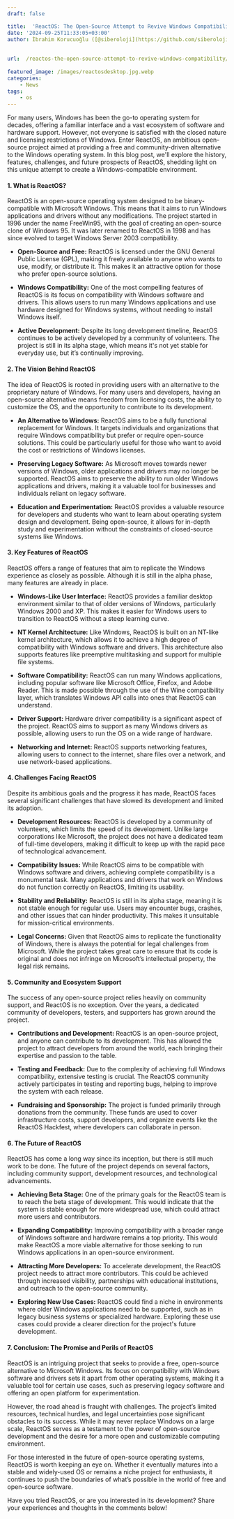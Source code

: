 ```yaml
---
draft: false

title:  'ReactOS: The Open-Source Attempt to Revive Windows Compatibility'
date: '2024-09-25T11:33:05+03:00'
author: İbrahim Korucuoğlu ([@siberoloji](https://github.com/siberoloji))
 
 
url:  /reactos-the-open-source-attempt-to-revive-windows-compatibility/
 
featured_image: /images/reactosdesktop.jpg.webp
categories:
    - News
tags:
    - os
---
```



For many users, Windows has been the go-to operating system for decades, offering a familiar interface and a vast ecosystem of software and hardware support. However, not everyone is satisfied with the closed nature and licensing restrictions of Windows. Enter ReactOS, an ambitious open-source project aimed at providing a free and community-driven alternative to the Windows operating system. In this blog post, we'll explore the history, features, challenges, and future prospects of ReactOS, shedding light on this unique attempt to create a Windows-compatible environment.


#### 1. **What is ReactOS?**



ReactOS is an open-source operating system designed to be binary-compatible with Microsoft Windows. This means that it aims to run Windows applications and drivers without any modifications. The project started in 1996 under the name FreeWin95, with the goal of creating an open-source clone of Windows 95. It was later renamed to ReactOS in 1998 and has since evolved to target Windows Server 2003 compatibility.


* **Open-Source and Free:** ReactOS is licensed under the GNU General Public License (GPL), making it freely available to anyone who wants to use, modify, or distribute it. This makes it an attractive option for those who prefer open-source solutions.

* **Windows Compatibility:** One of the most compelling features of ReactOS is its focus on compatibility with Windows software and drivers. This allows users to run many Windows applications and use hardware designed for Windows systems, without needing to install Windows itself.

* **Active Development:** Despite its long development timeline, ReactOS continues to be actively developed by a community of volunteers. The project is still in its alpha stage, which means it's not yet stable for everyday use, but it’s continually improving.



#### 2. **The Vision Behind ReactOS**



The idea of ReactOS is rooted in providing users with an alternative to the proprietary nature of Windows. For many users and developers, having an open-source alternative means freedom from licensing costs, the ability to customize the OS, and the opportunity to contribute to its development.


* **An Alternative to Windows:** ReactOS aims to be a fully functional replacement for Windows. It targets individuals and organizations that require Windows compatibility but prefer or require open-source solutions. This could be particularly useful for those who want to avoid the cost or restrictions of Windows licenses.

* **Preserving Legacy Software:** As Microsoft moves towards newer versions of Windows, older applications and drivers may no longer be supported. ReactOS aims to preserve the ability to run older Windows applications and drivers, making it a valuable tool for businesses and individuals reliant on legacy software.

* **Education and Experimentation:** ReactOS provides a valuable resource for developers and students who want to learn about operating system design and development. Being open-source, it allows for in-depth study and experimentation without the constraints of closed-source systems like Windows.



#### 3. **Key Features of ReactOS**



ReactOS offers a range of features that aim to replicate the Windows experience as closely as possible. Although it is still in the alpha phase, many features are already in place.


* **Windows-Like User Interface:** ReactOS provides a familiar desktop environment similar to that of older versions of Windows, particularly Windows 2000 and XP. This makes it easier for Windows users to transition to ReactOS without a steep learning curve.

* **NT Kernel Architecture:** Like Windows, ReactOS is built on an NT-like kernel architecture, which allows it to achieve a high degree of compatibility with Windows software and drivers. This architecture also supports features like preemptive multitasking and support for multiple file systems.

* **Software Compatibility:** ReactOS can run many Windows applications, including popular software like Microsoft Office, Firefox, and Adobe Reader. This is made possible through the use of the Wine compatibility layer, which translates Windows API calls into ones that ReactOS can understand.

* **Driver Support:** Hardware driver compatibility is a significant aspect of the project. ReactOS aims to support as many Windows drivers as possible, allowing users to run the OS on a wide range of hardware.

* **Networking and Internet:** ReactOS supports networking features, allowing users to connect to the internet, share files over a network, and use network-based applications.



#### 4. **Challenges Facing ReactOS**



Despite its ambitious goals and the progress it has made, ReactOS faces several significant challenges that have slowed its development and limited its adoption.


* **Development Resources:** ReactOS is developed by a community of volunteers, which limits the speed of its development. Unlike large corporations like Microsoft, the project does not have a dedicated team of full-time developers, making it difficult to keep up with the rapid pace of technological advancement.

* **Compatibility Issues:** While ReactOS aims to be compatible with Windows software and drivers, achieving complete compatibility is a monumental task. Many applications and drivers that work on Windows do not function correctly on ReactOS, limiting its usability.

* **Stability and Reliability:** ReactOS is still in its alpha stage, meaning it is not stable enough for regular use. Users may encounter bugs, crashes, and other issues that can hinder productivity. This makes it unsuitable for mission-critical environments.

* **Legal Concerns:** Given that ReactOS aims to replicate the functionality of Windows, there is always the potential for legal challenges from Microsoft. While the project takes great care to ensure that its code is original and does not infringe on Microsoft’s intellectual property, the legal risk remains.



#### 5. **Community and Ecosystem Support**



The success of any open-source project relies heavily on community support, and ReactOS is no exception. Over the years, a dedicated community of developers, testers, and supporters has grown around the project.


* **Contributions and Development:** ReactOS is an open-source project, and anyone can contribute to its development. This has allowed the project to attract developers from around the world, each bringing their expertise and passion to the table.

* **Testing and Feedback:** Due to the complexity of achieving full Windows compatibility, extensive testing is crucial. The ReactOS community actively participates in testing and reporting bugs, helping to improve the system with each release.

* **Fundraising and Sponsorship:** The project is funded primarily through donations from the community. These funds are used to cover infrastructure costs, support developers, and organize events like the ReactOS Hackfest, where developers can collaborate in person.



#### 6. **The Future of ReactOS**



ReactOS has come a long way since its inception, but there is still much work to be done. The future of the project depends on several factors, including community support, development resources, and technological advancements.


* **Achieving Beta Stage:** One of the primary goals for the ReactOS team is to reach the beta stage of development. This would indicate that the system is stable enough for more widespread use, which could attract more users and contributors.

* **Expanding Compatibility:** Improving compatibility with a broader range of Windows software and hardware remains a top priority. This would make ReactOS a more viable alternative for those seeking to run Windows applications in an open-source environment.

* **Attracting More Developers:** To accelerate development, the ReactOS project needs to attract more contributors. This could be achieved through increased visibility, partnerships with educational institutions, and outreach to the open-source community.

* **Exploring New Use Cases:** ReactOS could find a niche in environments where older Windows applications need to be supported, such as in legacy business systems or specialized hardware. Exploring these use cases could provide a clearer direction for the project's future development.



#### 7. **Conclusion: The Promise and Perils of ReactOS**



ReactOS is an intriguing project that seeks to provide a free, open-source alternative to Microsoft Windows. Its focus on compatibility with Windows software and drivers sets it apart from other operating systems, making it a valuable tool for certain use cases, such as preserving legacy software and offering an open platform for experimentation.



However, the road ahead is fraught with challenges. The project’s limited resources, technical hurdles, and legal uncertainties pose significant obstacles to its success. While it may never replace Windows on a large scale, ReactOS serves as a testament to the power of open-source development and the desire for a more open and customizable computing environment.



For those interested in the future of open-source operating systems, ReactOS is worth keeping an eye on. Whether it eventually matures into a stable and widely-used OS or remains a niche project for enthusiasts, it continues to push the boundaries of what’s possible in the world of free and open-source software.





Have you tried ReactOS, or are you interested in its development? Share your experiences and thoughts in the comments below!
